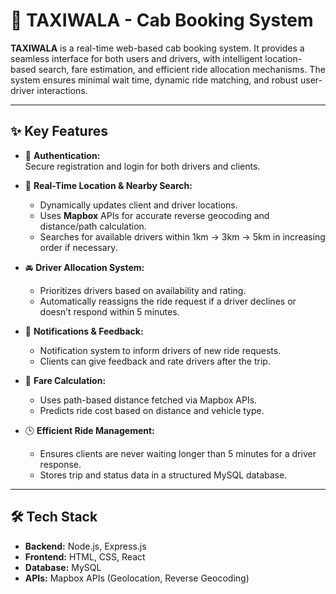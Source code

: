 # 🚖 TAXIWALA - Cab Booking System

**TAXIWALA** is a real-time web-based cab booking system. It provides a seamless interface for both users and drivers, with intelligent location-based search, fare estimation, and efficient ride allocation mechanisms. The system ensures minimal wait time, dynamic ride matching, and robust user-driver interactions.

---

## ✨ Key Features

- 🔐 **Authentication:**  
  Secure registration and login for both drivers and clients.

- 📍 **Real-Time Location & Nearby Search:**  
  - Dynamically updates client and driver locations.  
  - Uses **Mapbox** APIs for accurate reverse geocoding and distance/path calculation.  
  - Searches for available drivers within 1km → 3km → 5km in increasing order if necessary.

- 🚘 **Driver Allocation System:**  
  - Prioritizes drivers based on availability and rating.  
  - Automatically reassigns the ride request if a driver declines or doesn’t respond within 5 minutes.

- 💬 **Notifications & Feedback:**  
  - Notification system to inform drivers of new ride requests.  
  - Clients can give feedback and rate drivers after the trip.

- 💸 **Fare Calculation:**  
  - Uses path-based distance fetched via Mapbox APIs.  
  - Predicts ride cost based on distance and vehicle type.

- 🕒 **Efficient Ride Management:**  
  - Ensures clients are never waiting longer than 5 minutes for a driver response.  
  - Stores trip and status data in a structured MySQL database.

---

## 🛠️ Tech Stack

- **Backend:** Node.js, Express.js  
- **Frontend:** HTML, CSS, React 
- **Database:** MySQL  
- **APIs:** Mapbox APIs (Geolocation, Reverse Geocoding)






